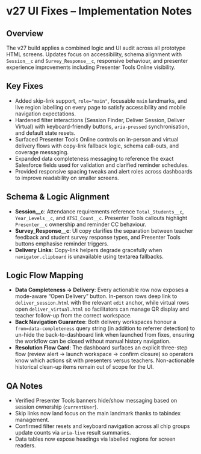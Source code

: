 # v27 UI Fixes – Implementation Notes

## Overview
The v27 build applies a combined logic and UI audit across all prototype HTML screens. Updates focus on accessibility, schema alignment with `Session__c` and `Survey_Response__c`, responsive behaviour, and presenter experience improvements including Presenter Tools Online visibility.

## Key Fixes
- Added skip-link support, `role="main"`, focusable `main` landmarks, and live region labelling on every page to satisfy accessibility and mobile navigation expectations.
- Hardened filter interactions (Session Finder, Deliver Session, Deliver Virtual) with keyboard-friendly buttons, `aria-pressed` synchronisation, and default state resets.
- Surfaced Presenter Tools Online controls on in-person and virtual delivery flows with copy-link fallback logic, schema call-outs, and coverage messaging.
- Expanded data completeness messaging to reference the exact Salesforce fields used for validation and clarified reminder schedules.
- Provided responsive spacing tweaks and alert roles across dashboards to improve readability on smaller screens.

## Schema & Logic Alignment
- **Session__c**: Attendance requirements reference `Total_Students__c`, `Year_Levels__c`, and `ATSI_Count__c`. Presenter Tools callouts highlight `Presenter__c` ownership and reminder CC behaviour.
- **Survey_Response__c**: UI copy clarifies the separation between teacher feedback and student survey response types, and Presenter Tools buttons emphasise reminder triggers.
- **Delivery Links**: Copy-link helpers degrade gracefully when `navigator.clipboard` is unavailable using textarea fallbacks.

## Logic Flow Mapping
- **Data Completeness → Delivery**: Every actionable row now exposes a mode-aware “Open Delivery” button. In-person rows deep link to `deliver_session.html` with the relevant `edit` anchor, while virtual rows open `deliver_virtual.html` so facilitators can manage QR display and teacher follow-up from the correct workspace.
- **Back Navigation Guarantee**: Both delivery workspaces honour a `from=data-completeness` query string (in addition to referrer detection) to un-hide the back-to-dashboard link when launched from fixes, ensuring the workflow can be closed without manual history navigation.
- **Resolution Flow Card**: The dashboard surfaces an explicit three-step flow (review alert → launch workspace → confirm closure) so operators know which actions sit with presenters versus teachers. Non-actionable historical clean-up items remain out of scope for the UI.

## QA Notes
- Verified Presenter Tools banners hide/show messaging based on session ownership (`currentUser`).
- Skip links now land focus on the main landmark thanks to tabindex management.
- Confirmed filter resets and keyboard navigation across all chip groups update counts via `aria-live` result summaries.
- Data tables now expose headings via labelled regions for screen readers.

